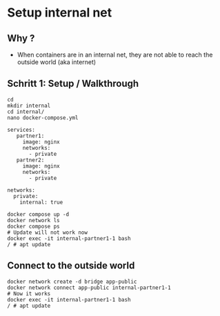 # Setup internal net 

## Why ? 

  * When containers are in an internal net, they are not able to reach the outside world (aka internet) 

## Schritt 1: Setup / Walkthrough 

```
cd 
mkdir internal
cd internal/
nano docker-compose.yml
```

```
services:
   partner1:
     image: nginx
     networks:
       - private
   partner2:
     image: nginx
     networks:
       - private

networks:
  private:
    internal: true
```

```
docker compose up -d
docker network ls
docker compose ps
# Update will not work now 
docker exec -it internal-partner1-1 bash
/ # apt update
```

## Connect to the outside world 

```
docker network create -d bridge app-public
docker network connect app-public internal-partner1-1
# Now it works 
docker exec -it internal-partner1-1 bash
/ # apt update
```
